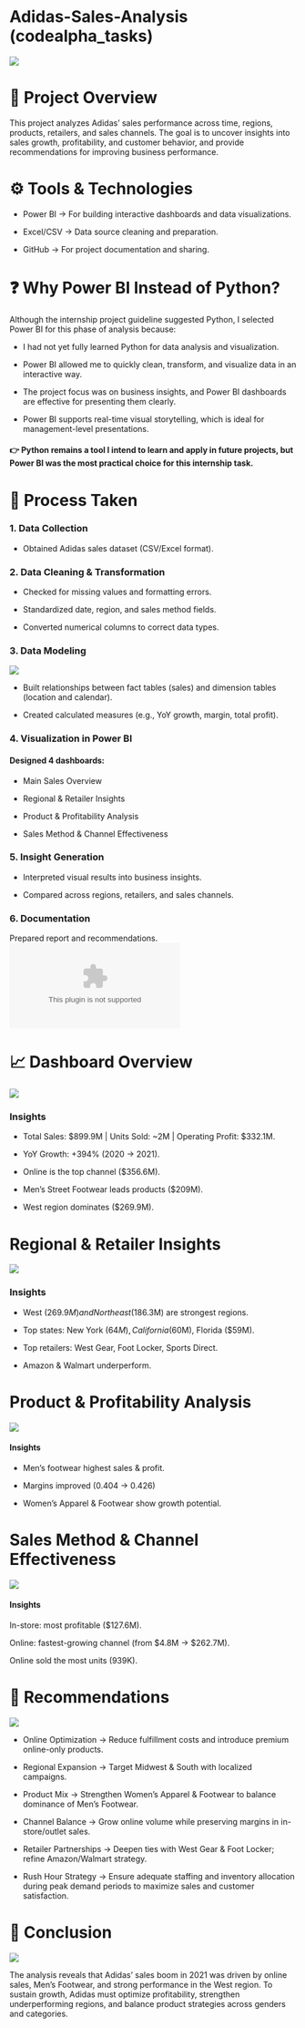 # Adidas-Sales-Analysis (codealpha_tasks)

![](Adidas1.jpg)

# 📌 Project Overview

This project analyzes Adidas’ sales performance across time, regions, products, retailers, and sales channels. The goal is to uncover insights into sales growth, profitability, and customer behavior, and provide recommendations for improving business performance.

# ⚙️ Tools & Technologies

- Power BI → For building interactive dashboards and data visualizations.

- Excel/CSV → Data source cleaning and preparation.

- GitHub → For project documentation and sharing.

# ❓ Why Power BI Instead of Python?

Although the internship project guideline suggested Python, I selected Power BI for this phase of analysis because:

-  I had not yet fully learned Python for data analysis and visualization.

- Power BI allowed me to quickly clean, transform, and visualize data in an interactive way.

- The project focus was on business insights, and Power BI dashboards are effective for presenting them clearly.

- Power BI supports real-time visual storytelling, which is ideal for management-level presentations.

#### 👉 Python remains a tool I intend to learn and apply in future projects, but Power BI was the most practical choice for this internship task.

# 🔄 Process Taken

### 1. Data Collection

- Obtained Adidas sales dataset (CSV/Excel format).

### 2. Data Cleaning & Transformation

- Checked for missing values and formatting errors.

- Standardized date, region, and sales method fields.

- Converted numerical columns to correct data types.

### 3. Data Modeling
![](adidas_model.jpg)

- Built relationships between fact tables (sales) and dimension tables (location and calendar).

- Created calculated measures (e.g., YoY growth, margin, total profit).

### 4. Visualization in Power BI

#### Designed 4 dashboards:

- Main Sales Overview

- Regional & Retailer Insights

- Product & Profitability Analysis

- Sales Method & Channel Effectiveness

### 5. Insight Generation

- Interpreted visual results into business insights.

- Compared across regions, retailers, and sales channels.

### 6. Documentation

Prepared report and recommendations. ![](Adidas-Sales-Analysis/blob/main/Adidas%20Sales%20Analysis.pptx)

# 📈 Dashboard Overview


![](Adidas_dashboard.jpg)

### Insights

- Total Sales: $899.9M | Units Sold: ~2M | Operating Profit: $332.1M.

- YoY Growth: +394% (2020 → 2021).

- Online is the top channel ($356.6M).

- Men’s Street Footwear leads products ($209M).

- West region dominates ($269.9M).


# Regional & Retailer Insights
![](report1.jpg)

### Insights

- West ($269.9M) and Northeast ($186.3M) are strongest regions.

- Top states: New York ($64M), California ($60M), Florida ($59M).

- Top retailers: West Gear, Foot Locker, Sports Direct.

- Amazon & Walmart underperform.

# Product & Profitability Analysis
![](Report2.jpg)

#### Insights

- Men’s footwear highest sales & profit.

- Margins improved (0.404 → 0.426)

- Women’s Apparel & Footwear show growth potential.

# Sales Method & Channel Effectiveness

![](report3.jpg)

#### Insights

In-store: most profitable ($127.6M).

Online: fastest-growing channel (from $4.8M → $262.7M).

Online sold the most units (939K).

# 🎯 Recommendations

![](Adidas.jpg)

- Online Optimization → Reduce fulfillment costs and introduce premium online-only products.

- Regional Expansion → Target Midwest & South with localized campaigns.

- Product Mix → Strengthen Women’s Apparel & Footwear to balance dominance of Men’s Footwear.

- Channel Balance → Grow online volume while preserving margins in in-store/outlet sales.

- Retailer Partnerships → Deepen ties with West Gear & Foot Locker; refine Amazon/Walmart strategy.

- Rush Hour Strategy → Ensure adequate staffing and inventory allocation during peak demand periods to maximize sales and customer satisfaction.

# 📌 Conclusion

![](Adidas2.jpg)

The analysis reveals that Adidas’ sales boom in 2021 was driven by online sales, Men’s Footwear, and strong performance in the West region. To sustain growth, Adidas must optimize profitability, strengthen underperforming regions, and balance product strategies across genders and categories.

